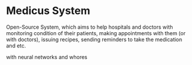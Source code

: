 # Medicus System
Open-Source System, which aims to help hospitals and doctors with monitoring condition of their patients, making appointments with them (or with doctors), issuing recipes, sending reminders to take the medication and etc.

with neural networks and whores 
